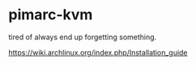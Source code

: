 # pimarc-kvm

tired of always end up forgetting something.

https://wiki.archlinux.org/index.php/Installation_guide
